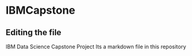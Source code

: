 # IBMCapstone
## Editing the file
IBM Data Science Capstone Project
Its a markdown file in this repository
